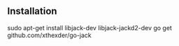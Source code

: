 ## Installation

sudo apt-get install libjack-dev libjack-jackd2-dev
go get github.com/xthexder/go-jack